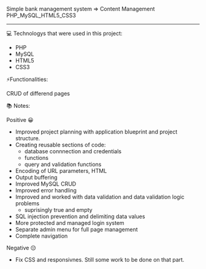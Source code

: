 Simple bank management system => Content Management
PHP_MySQL_HTML5_CSS3

---

💻 Technologys that were used in this project:

- PHP
- MySQL
- HTML5
- CSS3

⚡Functionalities:

CRUD of differend pages

📚 Notes:

Positive 😀

- Improved project planning with application blueprint and project structure.
- Creating reusable sections of code:
  - database connnection and credentials
  - functions
  - query and validation functions
- Encoding of URL parameters, HTML
- Output buffering
- Improved MySQL CRUD
- Improved error handling
- Improved and worked with data validation and data validation logic problems
  - suprisingly true and empty
- SQL injection prevention and delimiting data values
- More protected and managed login system
- Separate admin menu for full page management
- Complete navigation

Negative 😔
  - Fix CSS and responsivnes. Still some work to be done on that part.
